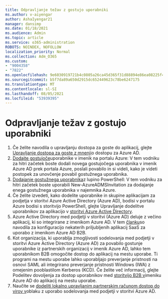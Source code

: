 ```yaml
---
title: Odpravljanje težav z gostujo uporabniki
ms.author: v-aiyengar
author: AshaIyengar21
manager: dansimp
ms.date: 01/18/2021
ms.audience: Admin
ms.topic: article
ms.service: o365-administration
ROBOTS: NOINDEX, NOFOLLOW
localization_priority: Normal
ms.collection: Adm_O365
ms.custom:
- "9004358"
- "7822"
ms.openlocfilehash: 9e6030919721b4c0805a26ca45d365f31d88894e86ea08225f47576e7d152047
ms.sourcegitcommit: b5f7da89a650d2915dc652449623c78be6247175
ms.translationtype: MT
ms.contentlocale: sl-SI
ms.lasthandoff: 08/05/2021
ms.locfileid: "53939395"
---
```

# <a name="troubleshoot-guest-user-issues"></a>Odpravljanje težav z gostujo uporabniki

1. Če želite navodila o upravljanju dostopa za goste do aplikacij, glejte [Upravljanje dostopa za goste z mnenji](https://docs.microsoft.com/azure/active-directory/governance/manage-guest-access-with-access-reviews)o dostopu za Azure AD.
1. [Dodajte gostujoče](https://docs.microsoft.com/azure/active-directory/external-identities/b2b-quickstart-add-guest-users-portal)uporabnike v imenik na portalu Azure: V tem vodniku za hitri začetek boste dodali novega gostujočega uporabnika v imenik Azure AD prek portala Azure, poslali povabilo in si videli, kako je videti postopek za unovčenje povabil gostužnega uporabnika.
1. [Dodajanje gostužnega uporabnika](https://docs.microsoft.com/azure/active-directory/external-identities/b2b-quickstart-invite-powershell)z lupino PowerShell: V tem vodniku za hitri začetek boste uporabili New-AzureADMSInvitation za dodajanje enega gostužnega uporabnika v najemnika Azure.
1. Če želite izvedeti, kako dodelite uporabnike in skupine aplikacijam za podjetja v storitvi Azure Active Directory (Azure AD), bodisi v portalu Azure bodisi s storitvijo PowerShell, glejte Upravljanje dodelitve uporabnikov za aplikacijo v [storitvi Azure Active Directory](https://docs.microsoft.com/azure/active-directory/manage-apps/assign-user-or-group-access-portal). 
1. Azure Active Directory med podjetji v storitvi (Azure AD) deluje z večino aplikacij, ki so integrirane z imenikom Azure AD. V tem [članku](https://docs.microsoft.com/azure/active-directory/external-identities/configure-saas-apps)so navodila za konfiguracijo nekaterih priljubljenih aplikacij SaaS za uporabo z imenikom Azure AD B2B.
1. Kot organizacija, ki uporablja zmogljivosti sodelovanja med podjetji v storitvi Azure Active Directory (Azure AD) za povabilo gostunje uporabnike iz partnerskih organizacij v imenik Azure AD, lahko tem uporabnikom B2B omogočite dostop do aplikacij na mestu uporabe. Ti programi na mestu uporabe lahko uporabljajo preverjanje pristnosti na osnovi SAML ali integrirano preverjanje pristnosti Windows (IWA) z omejenim pooblastilom Kerberos (KCD). Če želite več informacij, glejte Podelitev dovoljenja za dostop uporabnikov med [storitvijo B2B v](https://docs.microsoft.com/azure/active-directory/external-identities/hybrid-cloud-to-on-premises)imeniku Azure AD do aplikacij na mestu uporabe.
1. Naučite se [dodeliti lokalno upravljanim partnerskim računom dostop do virov v](https://docs.microsoft.com/azure/active-directory/external-identities/hybrid-on-premises-to-cloud)oblaku z uporabo sodelovanja med podjetji v storitvi Azure AD.